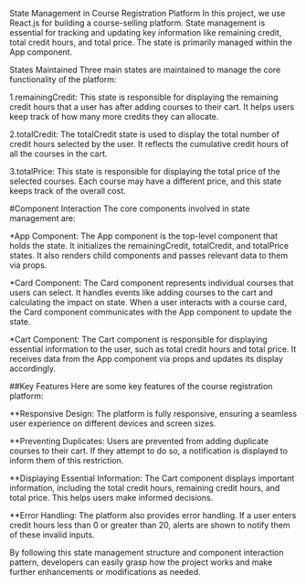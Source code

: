 State Management in Course Registration Platform
In this project, we use React.js for building a course-selling platform. State management is essential for tracking and updating key information like remaining credit, total credit hours, and total price. The state is primarily managed within the App component.

States Maintained
Three main states are maintained to manage the core functionality of the platform:

1.remainingCredit: This state is responsible for displaying the remaining credit hours that a user has after adding courses to their cart. It helps users keep track of how many more credits they can allocate.

2.totalCredit: The totalCredit state is used to display the total number of credit hours selected by the user. It reflects the cumulative credit hours of all the courses in the cart.

3.totalPrice: This state is responsible for displaying the total price of the selected courses. Each course may have a different price, and this state keeps track of the overall cost.

#Component Interaction
The core components involved in state management are:

\*App Component: The App component is the top-level component that holds the state. It initializes the remainingCredit, totalCredit, and totalPrice states. It also renders child components and passes relevant data to them via props.

\*Card Component: The Card component represents individual courses that users can select. It handles events like adding courses to the cart and calculating the impact on state. When a user interacts with a course card, the Card component communicates with the App component to update the state.

\*Cart Component: The Cart component is responsible for displaying essential information to the user, such as total credit hours and total price. It receives data from the App component via props and updates its display accordingly.

##Key Features
Here are some key features of the course registration platform:

\*\*Responsive Design: The platform is fully responsive, ensuring a seamless user experience on different devices and screen sizes.

\*\*Preventing Duplicates: Users are prevented from adding duplicate courses to their cart. If they attempt to do so, a notification is displayed to inform them of this restriction.

\*\*Displaying Essential Information: The Cart component displays important information, including the total credit hours, remaining credit hours, and total price. This helps users make informed decisions.

\*\*Error Handling: The platform also provides error handling. If a user enters credit hours less than 0 or greater than 20, alerts are shown to notify them of these invalid inputs.

By following this state management structure and component interaction pattern, developers can easily grasp how the project works and make further enhancements or modifications as needed.
